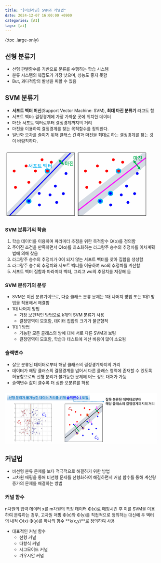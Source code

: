 ```yaml
---
title: "[머신러닝] SVM과 커널법"
date: 2024-12-07 16:00:00 +0900
categories: [AI]
tags: [ai]
---
```


{:toc .large-only}

## 선형 분류기

- 선형 판별함수를 기반으로 분류를 수행하는 학습 시스템
- 분류 시스템의 복잡도가 가장 낮으며, 성능도 좋지 못함
- But, 과다적합의 발생을 피할 수 있음

## SVM 분류기

- **서포트 벡터 머신**(Support Vector Machine: SVM), **최대 마진 분류기** 라고도 함
- 서포트 벡터: 결정경계에 가장 가까운 곳에 위치한 데이터
- 마진: 서포트 벡터로부터 결정경계까지의 거리
- 마진을 이용하여 결정경계를 찾는 목적함수를 정의한다.
- 일반화 오차를 줄이기 위해 클래스 간격과 마진을 최대로 하는 결정경계를 찾는 것이 바람직하다.

<img src="../../assets/img/blog/2024-12-07-svm_01.png" style="margin-top:10px;">

### SVM 분류기의 학습

1. 학습 데이터를 이용하여 파라미터 추정을 위한 목적함수 Q(α)를 정의함
2. 주어진 조건을 만족하면서 Q(α)를 최소화하는 라그랑주 승수의 추정치를 이차계획법에 의해 찾음
3. 라그랑주 승수의 추정치가 0이 되지 않는 서포트 벡터를 찾아 집합을 생성함
4. 라그랑주 승수의 추정치와 서포트 벡터를 이용하여 wo의 추정치를 계산함
5. 서포트 벡터 집합과 파라미터 벡터, 그리고 wo의 추정치를 저장해 둠

### SVM 분류기의 분류

- SVM은 이진 분류기이므로, 다중 클래스 분류 문제는 1대 나머지 방법 또는 1대1 방법을 적용해서 해결함
- 1대 나머지 방법
  - 가장 보편적인 방법으로 k개의 SVM 분류기 사용
  - 결정영역이 모호함, 데이터 집합의 크기가 불균형적
- 1대 1 방법
  - 가능한 모든 클래스의 쌍에 대해 서로 다른 SVM과 보팅
  - 결정영역이 모호함, 학습과 테스트에 계산 비용이 많이 소요됨

### 슬랙변수

- 잘못 분류된 데이터로부터 해당 클래스의 결정경계까지의 거리
- 데이터가 해당 클래스의 결정경계를 넘어서 다른 클래스 영역에 존재할 수 있도록 허용함으로써 선형 분리가 불가능한 문제에 어느 정도 대처가 가능
- 슬랙변수 값이 클수록 더 심한 오분류를 허용

<img src="../../assets/img/blog/2024-12-07-svm_02.png" style="margin-top:10px;">

## 커널법

- 비선형 분류 문제를 보다 적극적으로 해결하기 위한 방법
- 고차원 매핑을 통해 비선형 문제를 선형화하여 해결하면서 커널 함수를 통해 계산량 증가의 문제를 해결하는 방법

### 커널 함수

n차원의 입력 데이터 x를 m차원의 특징 데이터 Φ(x)로 매핑시킨 후 이를 SVM을 이용하여 분류하는 경우, 고차원 매핑 Φ(x)와 Φ(y)를 직접적으로 정의하는 대신에 두 벡터의 내적 Φ(x)⋅Φ(y)를 하나의 함수 **k(x,y)**로 정의하여 사용

- 대표적인 커널 함수
  - 선형 커널
  - 다항식 커널
  - 시그모이드 커널
  - 가우시안 커널
